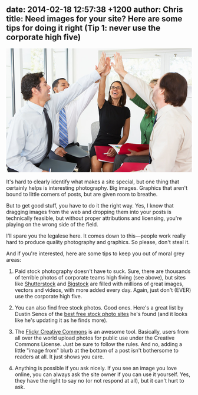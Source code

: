 date: 2014-02-18 12:57:38 +1200
author: Chris
title: Need images for your site? Here are some tips for doing it right (Tip 1: never use the corporate high five)
----

![corporate high five](/media/2014-02-18-corporate-terrible.jpg)

<!-- excerpt -->

It's hard to clearly identify what makes a site special, but one thing that certainly helps is interesting photography. Big images. Graphics that aren't bound to little corners of posts, but are given room to breathe.

But to get good stuff, you have to do it the right way. Yes, I know that dragging images from the web and dropping them into your posts is technically feasible, but without proper attributions and licensing, you're playing on the wrong side of the field.

<!-- /excerpt -->

I'll spare you the legalese here. It comes down to this—people work really hard to produce quality photography and graphics. So please, don't steal it.

And if you're interested, here are some tips to keep you out of moral grey areas:

1. Paid stock photography doesn't have to suck. Sure, there are thousands of terrible photos of corporate teams high fiving (see above), but sites like [Shutterstock](http://www.shutterstock.com/) and [Bigstock](http://www.bigstockphoto.com/) are filled with millions of great images, vectors and videos, with more added every day. Again, just don't (EVER) use the corporate high five.

2. You can also find free stock photos. Good ones. Here's a great list by Dustin Senos of the [best free stock photo sites](https://medium.com/p/62ae4bcbe01b) he's found (and it looks like he's updating it as he finds more).

3. The [Flickr Creative Commons](http://www.flickr.com/creativecommons/) is an awesome tool. Basically, users from all over the world upload photos for public use under the Creative Commons License. Just be sure to follow the rules. And no, adding a little "image from" blurb at the bottom of a post isn't bothersome to readers at all. It just shows you care.

4. Anything is possible if you ask nicely. If you see an image you love online, you can always ask the site owner if you can use it yourself. Yes, they have the right to say no (or not respond at all), but it can't hurt to ask. 